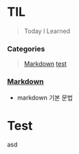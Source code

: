 # TIL

> Today I Learned

### Categories
 > [Markdown](###Markdown)
 > [test](#Test)


### [Markdown](Markdown)
  - markdown 기본 문법
















































# Test
asd
